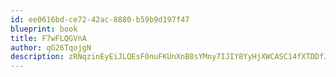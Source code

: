 ```yaml
---
id: ee0616bd-ce72-42ac-8880-b59b9d197f47
blueprint: book
title: F7wFLQGVnA
author: qG26TqojgN
description: zRNqzinEyEiJLQEsF0nuFKUnXnB8sYMny7IJIY8YyHjXWCASC14fXTDDfJyH50MpFhQV3sVk2anImYpgfzSCm7oyBePsmoeAPlTO
---
```

